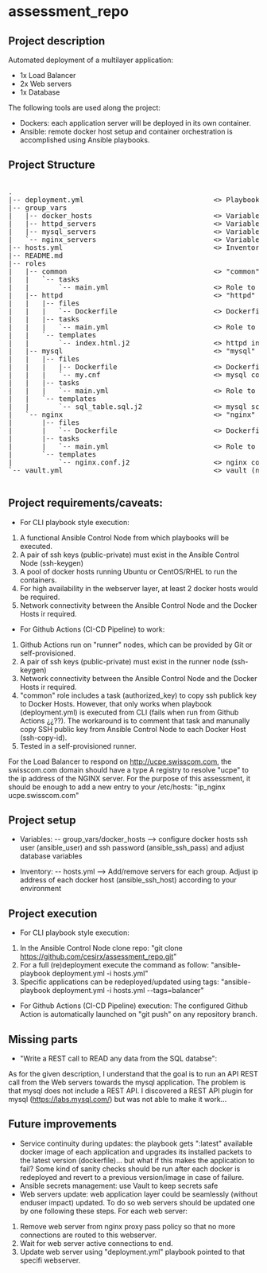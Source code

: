 # assessment_repo

## Project description

Automated deployment of a multilayer application: 
* 1x Load Balancer
* 2x Web servers
* 1x Database

The following tools are used along the project:
* Dockers: each application server will be deployed in its own container.
* Ansible: remote docker host setup and container orchestration is accomplished using Ansible playbooks.

## Project Structure

<pre>

.
|-- deployment.yml                               <> Playbook to (re)deploy the whole scenario
|-- group_vars
|   |-- docker_hosts                             <> Variables for "common" role
|   |-- httpd_servers                            <> Variables for "httpd" role
|   |-- mysql_servers                            <> Variables for "mysql" role
|   `-- nginx_servers                            <> Variables for "nginx" role
|-- hosts.yml                                    <> Inventory file
|-- README.md
|-- roles
|   |-- common                                   <> "common" role folder
|   |   `-- tasks
|   |       `-- main.yml                         <> Role to setup Docker Hosts
|   |-- httpd                                    <> "httpd" role folder
|   |   |-- files
|   |   |   `-- Dockerfile                       <> Dockerfile to assemble a custom httpd image build: get latest image and install/upgrade packages
|   |   |-- tasks
|   |   |   `-- main.yml                         <> Role to deploy web applications
|   |   `-- templates
|   |       `-- index.html.j2                    <> httpd index.html file (jinja2 template format)
|   |-- mysql                                    <> "mysql" role folder
|   |   |-- files
|   |   |   |-- Dockerfile                       <> Dockerfile to assemble a custom mysql image build: get latest image and install/upgrade packages
|   |   |   `-- my.cnf                           <> mysql config file
|   |   |-- tasks
|   |   |   `-- main.yml                         <> Role to deploy databse application
|   |   `-- templates
|   |       `-- sql_table.sql.j2                 <> mysql script to provision a sample database table (jinja2 template format)
|   `-- nginx                                    <> "nginx" role folder
|       |-- files
|       |   `-- Dockerfile                       <> Dockerfile to assemble a custom nginx image build: get latest image and install/upgrade packages
|       |-- tasks
|       |   `-- main.yml                         <> Role to deploy load balancer application
|       `-- templates
|           `-- nginx.conf.j2                    <> nginx configuration file (jinja2 template format)
`-- vault.yml                                    <> vault (not in use)

</pre>

## Project requirements/caveats:

* For CLI playbook style execution:
1. A functional Ansible Control Node from which playbooks will be executed.
2. A pair of ssh keys (public-private) must exist in the Ansible Control Node (ssh-keygen)
3. A pool of docker hosts running Ubuntu or CentOS/RHEL to run the containers. 
4. For high availability in the webserver layer, at least 2 docker hosts would be required.
5. Network connectivity between the Ansible Control Node and the Docker Hosts ir required.

* For Github Actions (CI-CD Pipeline) to work:
1. Github Actions run on "runner" nodes, which can be provided by Git or self-provisioned.
2. A pair of ssh keys (public-private) must exist in the runner node (ssh-keygen)
3. Network connectivity between the Ansible Control Node and the Docker Hosts ir required.
4. "common" role includes a task (authorized_key) to copy ssh publick key to Docker Hosts. However, that only works when playbook (deployment.yml) is executed from CLI (fails when run from Github Actions ¿¿??). The workaround is to comment that task and manunally copy SSH public key from Ansible Control Node to each Docker Host (ssh-copy-id).
5. Tested in a self-provisioned runner.

For the Load Balancer to respond on http://ucpe.swisscom.com, the swisscom.com domain should have a type A registry to resolve "ucpe" to the ip address of the NGINX server.
For the purpose of this assessment, it should be enough to add a new entry to your /etc/hosts:
"ip_nginx ucpe.swisscom.com"

## Project setup

- Variables:
-- group_vars/docker_hosts --> configure docker hosts ssh user (ansible_user) and ssh password (ansible_ssh_pass) and adjust database variables

- Inventory:
-- hosts.yml --> Add/remove servers for each group. Adjust ip address of each docker host (ansible_ssh_host) according to your environment

## Project execution

* For CLI playbook style execution:
1. In the Ansible Control Node clone repo: "git clone https://github.com/cesirx/assessment_repo.git"
2. For a full (re)deployment execute the command as follow: "ansible-playbook deployment.yml -i hosts.yml"
3. Specific applications can be redeployed/updated using tags: "ansible-playbook deployment.yml -i hosts.yml --tags=balancer"

* For Github Actions (CI-CD Pipeline) execution:
The configured Github Action is automatically launched on "git push" on any repository branch.

## Missing parts

* "Write a REST call to READ any data from the SQL databse":

As for the given description, I understand that the goal is to run an API REST call from the Web servers towards the mysql application.
The problem is that mysql does not include a REST API.
I discovered a REST API plugin for mysql (https://labs.mysql.com/) but was not able to make it work...

## Future improvements

* Service continuity during updates: the playbook gets ":latest" available docker image of each application and upgrades its installed packets to the latest version (dockerfile)... but what if this makes the application to fail? Some kind of sanity checks should be run after each docker is redeployed and revert to a previous version/image in case of failure.
* Ansible secrets management: use Vault to keep secrets safe
* Web servers update: web application layer could be seamlessly (without enduser impact) updated. To do so web servers should be updated one by one following these steps. For each web server:
1. Remove web server from nginx proxy pass policy so that no more connections are routed to this webserver.
2. Wait for web server active connections to end.
3. Update web server using "deployment.yml" playbook pointed to that specifi webserver.


